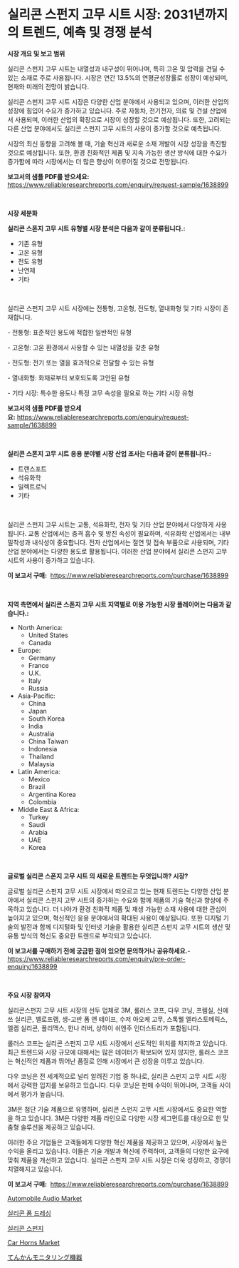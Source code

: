 <p><h1>실리콘 스펀지 고무 시트 시장: 2031년까지의 트렌드, 예측 및 경쟁 분석</h1></p><p><strong>시장 개요 및 보고 범위</strong></p>
<p><p>실리콘 스펀지 고무 시트는 내열성과 내구성이 뛰어나며, 특히 고온 및 압력을 견딜 수 있는 소재로 주로 사용됩니다. 시장은 연간 13.5%의 연평균성장률로 성장이 예상되며, 현재와 미래의 전망이 밝습니다.</p><p>실리콘 스펀지 고무 시트 시장은 다양한 산업 분야에서 사용되고 있으며, 이러한 산업의 성장에 힘입어 수요가 증가하고 있습니다. 주로 자동차, 전기전자, 의료 및 건설 산업에서 사용되며, 이러한 산업의 확장으로 시장이 성장할 것으로 예상됩니다. 또한, 고려되는 다른 산업 분야에서도 실리콘 스펀지 고무 시트의 사용이 증가할 것으로 예측됩니다.</p><p>시장의 최신 동향을 고려해 볼 때, 기술 혁신과 새로운 소재 개발이 시장 성장을 촉진할 것으로 예상됩니다. 또한, 환경 친화적인 제품 및 지속 가능한 생산 방식에 대한 수요가 증가함에 따라 시장에서는 더 많은 향상이 이루어질 것으로 전망됩니다.</p></p>
<p><strong>보고서의 샘플 PDF를 받으세요:</strong> <a href="https://www.reliableresearchreports.com/enquiry/request-sample/1638899">https://www.reliableresearchreports.com/enquiry/request-sample/1638899</a></p>
<p>&nbsp;</p>
<p><strong>시장 세분화</strong></p>
<p><strong>실리콘 스폰지 고무 시트 유형별 시장 분석은 다음과 같이 분류됩니다.:</strong></p>
<p><ul><li>기존 유형</li><li>고온 유형</li><li>전도 유형</li><li>난연제</li><li>기타</li></ul></p>
<p>&nbsp;</p>
<p><p>실리콘 스펀지 고무 시트 시장에는 전통형, 고온형, 전도형, 열내화형 및 기타 시장이 존재합니다. </p><p>- 전통형: 표준적인 용도에 적합한 일반적인 유형</p><p>- 고온형: 고온 환경에서 사용할 수 있는 내열성을 갖춘 유형</p><p>- 전도형: 전기 또는 열을 효과적으로 전달할 수 있는 유형</p><p>- 열내화형: 화재로부터 보호되도록 고안된 유형</p><p>- 기타 시장: 특수한 용도나 특정 고무 속성을 필요로 하는 기타 시장 유형</p></p>
<p><strong>보고서의 샘플 PDF를 받으세요:</strong>&nbsp;<a href="https://www.reliableresearchreports.com/enquiry/request-sample/1638899">https://www.reliableresearchreports.com/enquiry/request-sample/1638899</a></p>
<p>&nbsp;</p>
<p><strong> 실리콘 스폰지 고무 시트 응용 분야별 시장 산업 조사는 다음과 같이 분류됩니다.:</strong></p>
<p><ul><li>트랜스포트</li><li>석유화학</li><li>일렉트로닉</li><li>기타</li></ul></p>
<p>&nbsp;</p>
<p><p>실리콘 스펀지 고무 시트는 교통, 석유화학, 전자 및 기타 산업 분야에서 다양하게 사용됩니다. 교통 산업에서는 충격 흡수 및 방진 속성이 필요하며, 석유화학 산업에서는 내부 밀착성과 내식성이 중요합니다. 전자 산업에서는 절연 및 접속 부품으로 사용되며, 기타 산업 분야에서는 다양한 용도로 활용됩니다. 이러한 산업 분야에서 실리콘 스펀지 고무 시트의 사용이 증가하고 있습니다.</p></p>
<p><strong>이 보고서 구매:</strong>&nbsp; <a href="https://www.reliableresearchreports.com/purchase/1638899">https://www.reliableresearchreports.com/purchase/1638899</a></p>
<p>&nbsp;</p>
<p><strong>지역 측면에서 실리콘 스폰지 고무 시트 지역별로 이용 가능한 시장 플레이어는 다음과 같습니다.:</strong></p>
<p><ul>
    <li>
        North America:
        <ul>
            <li>United States</li>
            <li>Canada</li>
        </ul>
    </li>
    <li>
        Europe:
        <ul>
            <li>Germany</li>
            <li>France</li>
            <li>U.K.</li>
            <li>Italy</li>
            <li>Russia</li>
        </ul>
    </li>
    <li>
        Asia-Pacific:
        <ul>
            <li>China</li>
            <li>Japan</li>
            <li>South Korea</li>
            <li>India</li>
            <li>Australia</li>
            <li>China Taiwan</li>
            <li>Indonesia</li>
            <li>Thailand</li>
            <li>Malaysia</li>
        </ul>
    </li>
    <li>
        Latin America:
        <ul>
            <li>Mexico</li>
            <li>Brazil</li>
            <li>Argentina Korea</li>
            <li>Colombia</li>
        </ul>
    </li>
    <li>
        Middle East & Africa:
        <ul>
            <li>Turkey</li>
            <li>Saudi</li>
            <li>Arabia</li>
            <li>UAE</li>
            <li>Korea</li>
        </ul>
    </li>
    </ul></p>
<p>&nbsp;</p>
<p><strong>글로벌 실리콘 스폰지 고무 시트 의 새로운 트렌드는 무엇입니까? 시장?</strong></p>
<p><p>글로벌 실리콘 스펀지 고무 시트 시장에서 떠오르고 있는 현재 트렌드는 다양한 산업 분야에서 실리콘 스펀지 고무 시트의 증가하는 수요와 함께 제품의 기술 혁신과 향상에 주목하고 있습니다. 더 나아가 환경 친화적 제품 및 재생 가능한 소재 사용에 대한 관심이 높아지고 있으며, 혁신적인 응용 분야에서의 확대된 사용이 예상됩니다. 또한 디지털 기술의 발전과 함께 디지털화 및 인터넷 기술을 활용한 실리콘 스펀지 고무 시트의 생산 및 유통 방식의 혁신도 중요한 트렌드로 부각되고 있습니다.</p></p>
<p><strong>이 보고서를 구매하기 전에 궁금한 점이 있으면 문의하거나 공유하세요.</strong>- <a href="https://www.reliableresearchreports.com/enquiry/pre-order-enquiry/1638899">https://www.reliableresearchreports.com/enquiry/pre-order-enquiry/1638899</a></p>
<p>&nbsp;</p>
<p><strong>주요 시장 참여자</strong></p>
<p><p>실리콘스펀지 고무 시트 시장의 선두 업체로 3M, 롤러스 코프, 다우 코닝, 프렘실, 신에쓰 실리콘, 벨로프램, 생-고반 폼 앤 테이프, 수저 아오케 고무, 스톡웰 엘라스토메릭스, 엘켐 실리콘, 폴리맥스, 한나 러버, 상하이 쉬엔주 인더스트리가 포함됩니다.</p><p>롤러스 코프는 실리콘 스펀지 고무 시트 시장에서 선도적인 위치를 차지하고 있습니다. 최근 트렌드와 시장 규모에 대해서는 많은 데이터가 확보되어 있지 않지만, 롤러스 코프는 혁신적인 제품과 뛰어난 품질로 인해 시장에서 큰 성장을 이루고 있습니다.</p><p>다우 코닝은 전 세계적으로 널리 알려진 기업 중 하나로, 실리콘 스펀지 고무 시트 시장에서 강력한 입지를 보유하고 있습니다. 다우 코닝은 판매 수익이 뛰어나며, 고객들 사이에서 평가가 높습니다.</p><p>3M은 첨단 기술 제품으로 유명하며, 실리콘 스펀지 고무 시트 시장에서도 중요한 역할을 하고 있습니다. 3M은 다양한 제품 라인으로 다양한 시장 세그먼트를 대상으로 한 맞춤형 솔루션을 제공하고 있습니다.</p><p>이러한 주요 기업들은 고객들에게 다양한 혁신 제품을 제공하고 있으며, 시장에서 높은 수익을 올리고 있습니다. 이들은 기술 개발과 혁신에 주력하며, 고객들의 다양한 요구에 맞춰 제품을 개선하고 있습니다. 실리콘 스펀지 고무 시트 시장은 더욱 성장하고, 경쟁이 치열해지고 있습니다.</p></p>
<p><strong>이 보고서 구매:</strong>&nbsp;&nbsp;<a href="https://www.reliableresearchreports.com/purchase/1638899">https://www.reliableresearchreports.com/purchase/1638899</a></p>
<p><p><a href="https://issuu.com/reportprime-2/docs/automobile-audio-market-size-2030.pptx">Automobile Audio Market</a></p><p><a href="https://github.com/GabrielBlanda5656/Market-Research-Report-List-1/blob/main/28438949245.md">실리콘 폼 드레싱</a></p><p><a href="https://github.com/vsckjg50460/Market-Research-Report-List-1/blob/main/54764049244.md">실리콘 스펀지</a></p><p><a href="https://issuu.com/reportprime-2/docs/car-horns-market-size-2030.pptx">Car Horns Market</a></p><p><a href="https://github.com/EstelWisozk1/Market-Research-Report-List-1/blob/main/46718379874.md">てんかんモニタリング機器</a></p></p>
